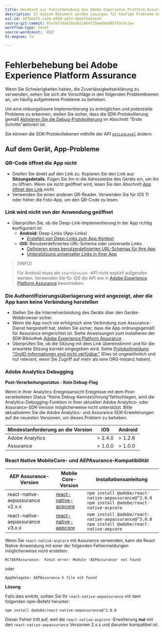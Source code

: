 ```yaml
---
title: Handbuch zur Fehlerbehebung bei Adobe Experience Platform Assurance
description: In diesem Dokument werden Lösungen für häufige Probleme bei der Verwendung von Adobe Experience Platform Assurance beschrieben.
exl-id: 8078e6f6-ca18-4939-a417-40ebf5a52e24
source-git-commit: 05a7b73da610a30119b4719ae6b6d85f93cdc2ae
workflow-type: tm+mt
source-wordcount: '453'
ht-degree: 1%

---
```


# Fehlerbehebung bei Adobe Experience Platform Assurance

Wenn Sie Schwierigkeiten haben, die Zuverlässigkeitserklärung zu verwenden, sehen Sie sich die Vorschläge in den folgenden Problemthemen an, um häufig aufgetretene Probleme zu beheben.

Um eine reibungslosere Implementierung zu ermöglichen und potenzielle Probleme zu erkennen, stellen Sie sicher, dass die SDK-Protokollierung gemäß [Aktivieren Sie die Debug-Protokollierung](https://developer.adobe.com/client-sdks/documentation/getting-started/enable-debug-logging/) im Abschnitt &quot;Erste Schritte&quot;aktiviert ist.

Sie können die SDK-Protokollebenen mithilfe der API [`setLogLevel`](https://developer.adobe.com/client-sdks/documentation/mobile-core/api-reference/#setloglevel) ändern.

## Auf dem Gerät, App-Probleme

### QR-Code öffnet die App nicht

* Greifen Sie direkt auf den Link zu. Kopieren Sie den Link aus **Sitzungsdetails**. Fügen Sie ihn in die Adressleiste des Geräts ein, um ihn zu öffnen. Wenn sie nicht geöffnet wird, lesen Sie den Abschnitt [App öffnet den Link](#app-does-not-open-link) nicht.
* Verwenden Sie einen anderen QR-Reader. Verwenden Sie für iOS 11 oder höher die Foto-App, um den QR-Code zu lesen.

### Link wird nicht von der Anwendung geöffnet

* Überprüfen Sie, ob die Deep-Link-Implementierung in der App richtig konfiguriert ist.
   * **Android:** Deep-Links (App-Links)
      * [Erstellen von Deep-Links zum App-Kontext](https://developer.android.com/training/app-links/deep-linking)
   * **iOS:** Benutzerdefiniertes URL-Schema oder universelle Links
      * [Definieren eines benutzerdefinierten URL-Schemas für Ihre App](https://developer.apple.com/documentation/uikit/inter-process_communication/allowing_apps_and_websites_to_link_to_your_content/defining_a_custom_url_scheme_for_your_app)
      * [Unterstützung universeller Links in Ihrer App](https://developer.apple.com/documentation/uikit/inter-process_communication/allowing_apps_and_websites_to_link_to_your_content/supporting_universal_links_in_your_app)

>[!INFO]
>
>Für Android muss die `startSession` -API nicht explizit aufgerufen werden. Verwenden Sie für iOS die API wie in [Adobe Experience Platform Assurance](https://developer.adobe.com/client-sdks/documentation/platform-assurance-sdk/#register-aepassurance-with-mobile-core) beschrieben.

### Die Authentifizierungsüberlagerung wird angezeigt, aber die App kann keine Verbindung herstellen

* Stellen Sie die Internetverbindung des Geräts über den Geräte-Webbrowser sicher.
* Wenn die App noch nie erfolgreich eine Verbindung zum Assurance-Dienst hergestellt hat, stellen Sie sicher, dass die App ordnungsgemäß für Assurance eingerichtet ist. Siehe Anweisungen zum Installieren der SDK-Bibliothek [Adobe Experience Platform Assurance](./tutorials/implement-assurance.md) .
* Überprüfen Sie, ob die Sitzung mit dem Link übereinstimmt und für die erwartete Sitzung korrekt eingegeben wird. Siehe [Protokollmeldung &quot;OrgID-Informationen sind nicht verfügbar&quot;](https://developer.adobe.com/client-sdks/documentation/platform-assurance-sdk/common-issues/#orgid-information-is-not-available) (Dies ist ungewöhnlich und nur relevant, wenn Sie Zugriff auf mehr als eine ORG-Instanz haben).

### Adobe Analytics Debugging

**Post-Verarbeitungsstatus - Kein Debug-Flag**

Wenn in Ihrer Analytics-Ereignisansicht Ereignisse mit dem Post-verarbeiteten Status &quot;Keine Debug-Kennzeichnung&quot;fehlschlagen, wird die Analytics-Debugging-Funktion in Ihrer aktuellen Adobe Analytics- oder Assurance-SDK-Version möglicherweise nicht unterstützt.
Bitte aktualisieren Sie die Adobe Analytics- und Assurance SDK-Erweiterungen auf die neuesten Versionen, um dieses Problem zu beheben.

| Mindestanforderung an die Version | iOS | Android |
| --------------------------- | --- | ------- |
| Adobe Analytics | > 2.4.0 | > 1.2.6 |
| Assurance | > 1.0.0 | > 1.0.0 |

### React Native MobileCore- und AEPAsurance-Kompatibilität

| AEP Assurance-Version | Mobile Core-Version | Installationsanleitung |
| --------------------- | ------------------- | ------------------- |
| react-native-aepassurance v2.x.x | [react-native-acpcore](https://www.npmjs.com/package/@adobe/react-native-acpcore) | `npm install @adobe/react-native-aepassurance@^2.0.0` <br/>`npm install @adobe/react-native-acpcore` |
| react-native-aepassurance v3.x.x | [react-native-aepcore](https://www.npmjs.com/package/@adobe/react-native-aepcore) | `npm install @adobe/react-native-aepassurance@^3.0.0` <br/>`npm install @adobe/react-native-aepcore` |

Wenn Sie `react-native-acpcore` mit Assurance verwenden, kann die React Native-Anwendung mit einer der folgenden Fehlermeldungen möglicherweise nicht erstellen:

```
RCTAEPAssurance:  Fatal error: Module 'AEPAssurance' not found
```

oder

```
AppDelegate: AEPAssurance.h file not found
```

**Lösung**

Falls dies eintritt, sollten Sie Ihr `react-native-aepassurance` mit dem folgenden npm-Befehl herunter:

```shell
npm install @adobe/react-native-aepassurance@^2.0.0
```

Dieser Fehler tritt auf, weil die `react-native-acpcore` -Erweiterung **nur** mit den `react-native-aepassurance` Versionen 2.x.x und darunter kompatibel ist.
